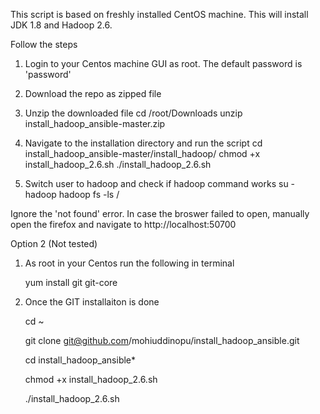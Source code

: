 This script is based on freshly installed CentOS machine. This will install JDK 1.8 and Hadoop 2.6. 

Follow the steps

1. Login to your Centos machine GUI as root. The default password is 'password'
2. Download the repo as zipped file
3. Unzip the downloaded file
    cd /root/Downloads 
    unzip install_hadoop_ansible-master.zip

4. Navigate to the installation directory and run the script 
    cd install_hadoop_ansible-master/install_hadoop/ 
    chmod +x install_hadoop_2.6.sh 
    ./install_hadoop_2.6.sh

5. Switch user to hadoop and check if hadoop command works 
    su - hadoop 
    hadoop fs -ls /

Ignore the 'not found' error. In case the broswer failed to open, manually open the firefox and navigate to http://localhost:50700

Option 2 (Not tested)

1. As root in your Centos run the following in terminal 

    yum install git git-core

2. Once the GIT installaiton is done

    cd ~
    
    git clone git@github.com/mohiuddinopu/install_hadoop_ansible.git
    
    cd install_hadoop_ansible*
    
    chmod +x install_hadoop_2.6.sh 
    
    ./install_hadoop_2.6.sh
